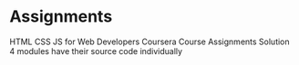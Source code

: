 # Assignments
HTML CSS JS for Web Developers Coursera Course  Assignments Solution 
4 modules have their source code individually 

